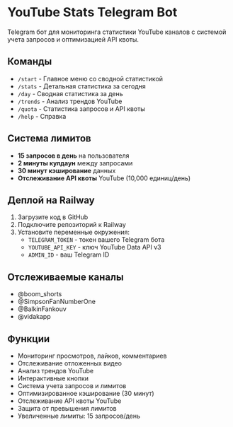 # YouTube Stats Telegram Bot

Telegram бот для мониторинга статистики YouTube каналов с системой учета запросов и оптимизацией API квоты.

## Команды

- `/start` - Главное меню со сводной статистикой
- `/stats` - Детальная статистика за сегодня
- `/day` - Сводная статистика за день
- `/trends` - Анализ трендов YouTube
- `/quota` - Статистика запросов и API квоты
- `/help` - Справка

## Система лимитов

- **15 запросов в день** на пользователя
- **2 минуты кулдаун** между запросами
- **30 минут кэширование** данных
- **Отслеживание API квоты** YouTube (10,000 единиц/день)

## Деплой на Railway

1. Загрузите код в GitHub
2. Подключите репозиторий к Railway
3. Установите переменные окружения:
   - `TELEGRAM_TOKEN` - токен вашего Telegram бота
   - `YOUTUBE_API_KEY` - ключ YouTube Data API v3
   - `ADMIN_ID` - ваш Telegram ID

## Отслеживаемые каналы

- @boom_shorts
- @SimpsonFanNumberOne  
- @BalkinFankouv
- @vidakapp

## Функции

- Мониторинг просмотров, лайков, комментариев
- Отслеживание отложенных видео
- Анализ трендов YouTube
- Интерактивные кнопки
- Система учета запросов и лимитов
- Оптимизированное кэширование (30 минут)
- Отслеживание API квоты YouTube
- Защита от превышения лимитов
- Увеличенные лимиты: 15 запросов/день
